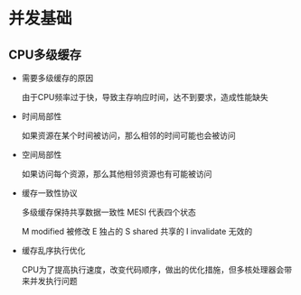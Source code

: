 # 并发基础



## CPU多级缓存

-  需要多级缓存的原因

   由于CPU频率过于快，导致主存响应时间，达不到要求，造成性能缺失
   
-  时间局部性

   如果资源在某个时间被访问，那么相邻的时间可能也会被访问
   
-  空间局部性

   如果访问每个资源，那么其他相邻资源也有可能被访问
   
-  缓存一致性协议

   多级缓存保持共享数据一致性 MESI 代表四个状态
   
   M modified 被修改 E 独占的 S shared 共享的 I invalidate 无效的
   
-  缓存乱序执行优化

   CPU为了提高执行速度，改变代码顺序，做出的优化措施，但多核处理器会带来并发执行问题
